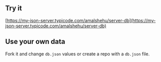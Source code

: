 ## Try it

[https://my-json-server.typicode.com/amalshehu/server-db](https://my-json-server.typicode.com/amalshehu/server-db)

## Use your own data

Fork it and change `db.json` values or create a repo with a `db.json` file.

